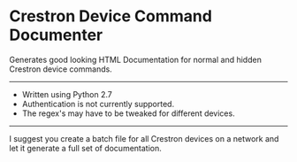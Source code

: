 # Crestron Device Command Documenter
Generates good looking HTML Documentation for normal and hidden Crestron device commands.

----------

- Written using Python 2.7
- Authentication is not currently supported.
- The regex's may have to be tweaked for different devices. 

----------
I suggest you create a batch file for all Crestron devices on a network and let it generate a full set of documentation.
 